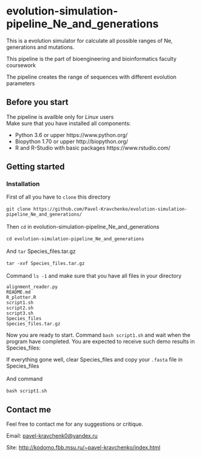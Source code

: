 # evolution-simulation-pipeline_Ne_and_generations
This is a evolution simulator for calculate all possible ranges of Ne, generations and mutations. 

This pipeline is the part of bioengineering and bioinformatics faculty coursework

The pipeline creates the range of sequences with different evolution parameters

## Before you start

The pipeline is availble only for <i>Linux</i> users </br>
Make sure that you have installed all components:
<ul>
<li>Python 3.6 or upper https://www.python.org/
<li>Biopython 1.70 or upper http://biopython.org/
<li>R and R-Studio with basic packages https://www.rstudio.com/
</ul>


## Getting started

### Installation

First of all you have to ```clone``` this directory</br></br>
```git clone https://github.com/Pavel-Kravchenko/evolution-simulation-pipeline_Ne_and_generations/```</br></br>
Then ```cd``` in evolution-simulation-pipeline_Ne_and_generations</br></br>
```cd evolution-simulation-pipeline_Ne_and_generations```</br></br>
And ```tar``` Species_files.tar.gz</br></br>
```tar -xvf Species_files.tar.gz```</br></br>
Command ```ls -1``` and make sure that you have all files in your directory
```
alignment_reader.py
README.md
R_plotter.R
script1.sh
script2.sh
script3.sh
Species_files
Species_files.tar.gz
```
Now you are ready to start.
Command 
```bash script1.sh``` and wait when the program have completed.
You are expected to receive such demo results in Species_files:


If everything gone well, clear Species_files and copy your ```.fasta``` file in Species_files</br></br>
And command</br></br>
```bash script1.sh```</br>


## Contact me

Feel free to contact me for any suggestions or critique.

Email: pavel-kravchenk0@yandex.ru 

Site: http://kodomo.fbb.msu.ru/~pavel-kravchenko/index.html 
